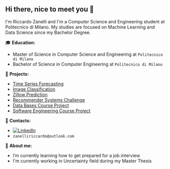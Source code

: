 ## Hi there, nice to meet you 👋


I'm Riccardo Zanelli and I'm a Computer Science and Engineering student at Politecnico di Milano.
My studies are focused on Machine Learning and Data Science since my Bachelor Degree.

<!-- BEGIN LATEST DOWNLOAD BUTTON -->
<!--[![Download zip](https://custom-icon-badges.herokuapp.com/badge/-Download-blue?style=for-the-badge&logo=download&logoColor=white "Download zip")](https://github.com/zanelliriccardo/zanelliriccardo/zanelli_riccardo.pdf)
<!-- END LATEST DOWNLOAD BUTTON -->


:mortar_board: **Education:**
 - Master of Science in Computer Science and Engineering at `Politecnico di Milano`
 - Bachelor of Science in Computer Engineering at `Politecnico di Milano`

:pushpin: **Projects:**
 - [Time Series Forecasting](https://github.com/zanelliriccardo/TimeSeriesForecasting)
 - [Image Classification](https://github.com/zanelliriccardo/ImageClassification)
 - [Zillow Prediction](https://github.com/zanelliriccardo/ZillowHouses)
 - [Recommender Systems Challenge](https://github.com/zanelliriccardo/RecommenderSystemsChallenge)
 - [Data Bases Course Project](https://github.com/zanelliriccardo/ProjDB2)
 - [Software Engineering Course Project](https://github.com/zanelliriccardo/progettoingsw)

:loudspeaker: **Contacts:**
- [![LinkedIn](https://img.shields.io/badge/-LinkedIn-blue?style=flat&logo=Linkedin&logoColor=white)](https://www.linkedin.com/in/riccardo-zanelli-502b05206/)
- `zanelliriccardo@outlook.com`

<!-- [![GitHub Streak](http://github-readme-streak-stats.herokuapp.com?user=zanelliriccardo&theme=dark&background=000000)](https://git.io/streak-stats)
<!--
[![Top Langs](https://github-readme-stats.vercel.app/api/top-langs/?username=zanelliriccardo&layout=compact&theme=vision-friendly-dark)](https://github.com/anuraghazra/github-readme-stats)
-->
:boy: **About me:**

- I’m currently learning how to get prepared for a job interview
- I'm currently working in Uncertainty field during my Master Thesis
